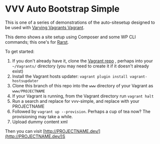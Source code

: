 # VVV Auto Bootstrap Simple

This is one of a series of demonstrations of the auto-sitesetup designed to be used with [Varying Vagrants Vagrant](https://github.com/10up/varying-vagrant-vagrants/).

This demo shows a site setup using Composer and some WP CLI commands; this one's for [Rarst](http://composer.rarst.net/).

To get started:

1. If you don't already have it, clone the [Vagrant repo](https://github.com/10up/varying-vagrant-vagrants/) , perhaps into your `~/Vagrants/` directory (you may need to create it if it doesn't already exist)
2. Install the Vagrant hosts updater: `vagrant plugin install vagrant-hostsupdater`
3. Clone this branch of this repo into the `www` directory of your Vagrant as `www/PROJECTNAME`
4. If your Vagrant is running, from the Vagrant directory run `vagrant halt`
5. Run a search and replace for vvv-simple, and replace with your PROJECTNAME
6. Followed by `vagrant up --provision`.  Perhaps a cup of tea now? The provisioning may take a while.
7. Upload dummy content xml

Then you can visit [http://PROJECTNAME.dev/](http://PROJECTNAME.dev/)S
